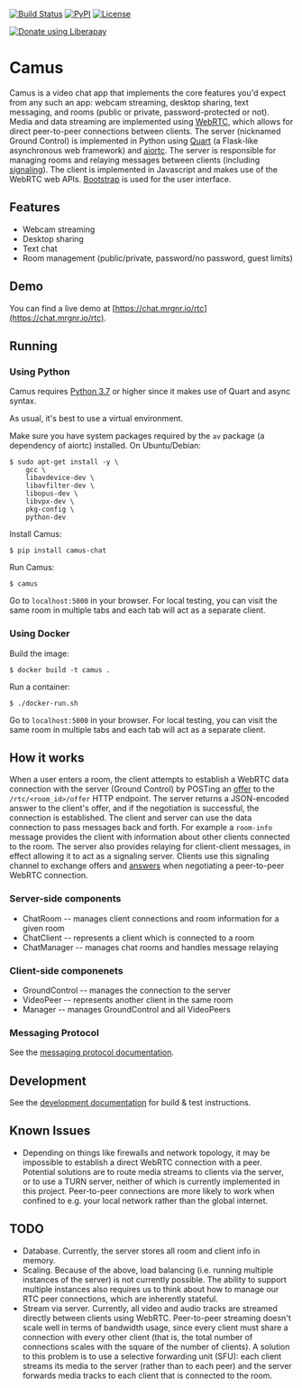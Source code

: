 [![Build Status](https://travis-ci.org/mrgnr/camus.svg?branch=master)](https://travis-ci.org/mrgnr/camus)
[![PyPI](https://img.shields.io/pypi/v/camus-chat)](https://pypi.org/project/camus-chat)
[![License](https://img.shields.io/github/license/mrgnr/camus)](LICENSE)

[![Donate using Liberapay](https://liberapay.com/assets/widgets/donate.svg)](https://liberapay.com/mrgnr/donate)

# Camus

Camus is a video chat app that implements the core features you'd expect from any such an app:
webcam streaming, desktop sharing, text messaging, and rooms (public or private, password-protected or not).
Media and data streaming are implemented using [WebRTC][webrtc-api],
which allows for direct peer-to-peer connections between clients.
The server (nicknamed Ground Control) is implemented in Python using [Quart][quart-github]
(a Flask-like asynchronous web framework) and [aiortc][aiortc-docs].
The server is responsible for managing rooms and relaying messages between clients
(including [signaling][signaling-docs]).
The client is implemented in Javascript and makes use of the WebRTC web APIs.
[Bootstrap][bootstrap-docs] is used for the user interface.


## Features
- Webcam streaming
- Desktop sharing
- Text chat
- Room management (public/private, password/no password, guest limits)


## Demo

You can find a live demo at [https://chat.mrgnr.io/rtc](https://chat.mrgnr.io/rtc).


## Running

### Using Python

Camus requires [Python 3.7][python-37-whatsnew] or higher since it makes use of Quart and async syntax.

As usual, it's best to use a virtual environment.

Make sure you have system packages required by the `av` package (a dependency of aiortc) installed.
On Ubuntu/Debian:

```
$ sudo apt-get install -y \
    gcc \
    libavdevice-dev \
    libavfilter-dev \
    libopus-dev \
    libvpx-dev \
    pkg-config \
    python-dev
```

Install Camus:

```
$ pip install camus-chat
```

Run Camus:

```
$ camus
```

Go to `localhost:5000` in your browser. For local testing, you can visit the same room in multiple tabs and each tab
will act as a separate client.

### Using Docker

Build the image:

```
$ docker build -t camus .
```

Run a container:

```
$ ./docker-run.sh
```

Go to `localhost:5000` in your browser. For local testing, you can visit the same room in multiple tabs and each tab
will act as a separate client.


## How it works

When a user enters a room, the client attempts to establish a WebRTC data connection with the server (Ground Control)
by POSTing an [offer][createoffer-docs]
to the `/rtc/<room_id>/offer` HTTP endpoint. The server returns a JSON-encoded answer to the client's offer,
and if the negotiation is successful, the connection is established. The client and server can use the data connection to
pass messages back and forth. For example a `room-info` message provides the client with information about other clients connected to
the room. The server also provides relaying for client-client messages, in effect allowing it to act as a signaling server.
Clients use this signaling channel to exchange offers and [answers][createanswer-docs]
when negotiating a peer-to-peer WebRTC connection.

### Server-side components
- ChatRoom -- manages client connections and room information for a given room
- ChatClient -- represents a client which is connected to a room
- ChatManager -- manages chat rooms and handles message relaying

### Client-side componenets
- GroundControl -- manages the connection to the server
- VideoPeer -- represents another client in the same room
- Manager -- manages GroundControl and all VideoPeers

### Messaging Protocol

See the [messaging protocol documentation][messaging-docs].


## Development

See the [development documentation][development-docs] for build & test instructions.

## Known Issues
- Depending on things like firewalls and network topology, it may be impossible to establish a direct WebRTC
  connection with a peer. Potential solutions are to route media streams to clients via the server, or to use a TURN
  server, neither of which is currently implemented in this project. Peer-to-peer connections are more likely to work
  when confined to e.g. your local network rather than the global internet.


## TODO
- Database. Currently, the server stores all room and client info in memory.
- Scaling. Because of the above, load balancing (i.e. running multiple instances of the server) is not currently possible.
  The ability to support multiple instances also requires us to think about how to manage our RTC peer connections, which are inherently stateful.
- Stream via server. Currently, all video and audio tracks are streamed directly between clients using WebRTC.
  Peer-to-peer streaming doesn't scale well in terms of bandwidth usage, since every client must share a connection with every other client
  (that is, the total number of connections scales with the square of the number of clients).
  A solution to this problem is to use a selective forwarding unit (SFU): each client streams its media to the server
  (rather than to each peer) and the server forwards media tracks to each client that is connected to the room.


[webrtc-api]: https://developer.mozilla.org/en-US/docs/Web/API/WebRTC_API
[quart-github]: https://github.com/pgjones/quart/
[aiortc-docs]: https://aiortc.readthedocs.io/
[signaling-docs]: https://developer.mozilla.org/en-US/docs/Web/API/WebRTC_API/Signaling_and_video_calling
[bootstrap-docs]: https://getbootstrap.com/
[python-37-whatsnew]: https://docs.python.org/3.7/whatsnew/3.7.html
[createoffer-docs]: https://developer.mozilla.org/en-US/docs/Web/API/RTCPeerConnection/createOffer
[createanswer-docs]: https://developer.mozilla.org/en-US/docs/Web/API/RTCPeerConnection/createAnswer
[messaging-docs]: docs/messaging-protocol.md
[development-docs]: docs/development.md
